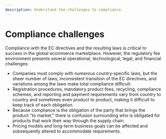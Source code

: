 ```yaml
---
description: Understand the challenges to compliance.
---
```


# Compliance challenges

Compliance with the EC directives and the resulting laws is critical to success in the global ecommerce marketplace. However, the regulatory fee environment presents several operational, technological, legal, and financial challenges:

* Companies must comply with numerous country‑specific laws, but the sheer number of laws, inconsistent transition of the EC directives, and variations among the laws make total compliance difficult.
* Registration procedures, mandatory product fees, recycling, compliance schemes, and reporting and payment requirements vary from country to country and sometimes even product to product, making it difficult to keep track of each obligation.
* Because compliance is the obligation of the party that brings the product "to market," there is confusion surrounding who is obligated for products that work their way through the supply chain.
* Pricing models and long-term business goals can be affected and subsequently altered to accommodate requirements.
